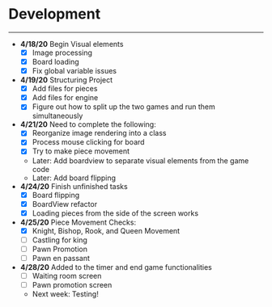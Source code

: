 # Development

---
 - **4/18/20** Begin Visual elements
   - [x] Image processing
   - [x] Board loading
   - [x] Fix global variable issues

 - **4/19/20** Structuring Project
   - [x] Add files for pieces
   - [x] Add files for engine
   - [x] Figure out how to split up the two games and run them simultaneously

 - **4/21/20** Need to complete the following:
   - [x] Reorganize image rendering into a class
   - [x] Process mouse clicking for board
   - [x] Try to make piece movement
   - Later: Add boardview to separate visual elements from the game code
   - Later: Add board flipping
 - **4/24/20** Finish unfinished tasks
   - [x] Board flipping
   - [x] BoardView refactor  
   - [x] Loading pieces from the side of the screen works
   
 - **4/25/20** Piece Movement Checks:
   - [x] Knight, Bishop, Rook, and Queen Movement
   - [ ] Castling for king
   - [ ] Pawn Promotion
   - [ ] Pawn en passant
   
 - **4/28/20** Added to the timer and end game functionalities
   - [ ] Waiting room screen
   - [ ] Pawn promotion screen
   - Next week: Testing!
